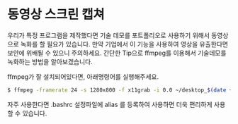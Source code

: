 # 동영상 스크린 캡쳐

우리가 특정 프로그램을 제작했다면 기술 데모를 포트폴리오로 사용하기 위해서 동영상으로 녹화를 할 필요가 있습니다.
만약 기업에서 이 기능을 사용하여 영상을 유출한다면 보안에 위배될 수 있으니 주의하세요.
간단한 Tip으로 ffmpeg를 이용해서 기술데모를 녹화하는 방법을 알아보겠습니다.

ffmpeg가 잘 설치되어있다면, 아래명령어를 실행해주세요.

```bash
$ ffmpeg -framerate 24 -s 1280x800 -f x11grab -i 0.0 ~/desktop_$(date +%Y%m%dT%H%M%S).mp4
```

자주 사용한다면 .bashrc 설정파일에 alias 를 등록하여 사용하면 더욱 편리하게 사용할 수 있습니다.
